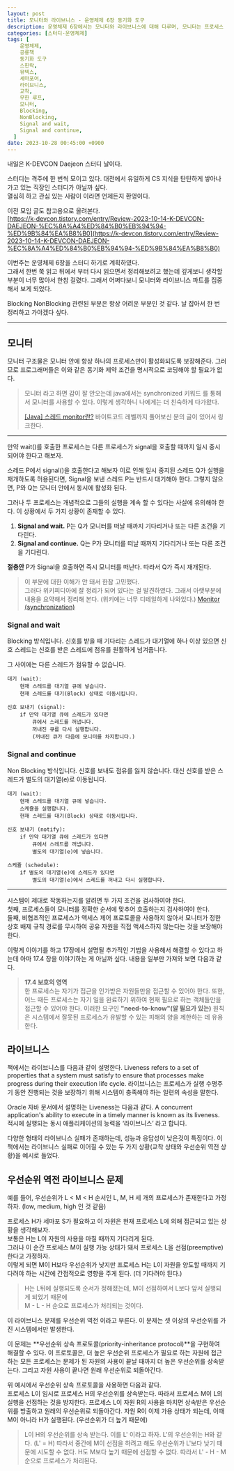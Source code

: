 ```yaml
---
layout: post
title: 모니터와 라이브니스 - 운영체제 6장 동기화 도구
description: 운영체제 6장에서는 모니터와 라이브니스에 대해 다루며, 모니터는 프로세스 간의 동기화를 보장하고 Blocking 및 NonBlocking 방식의 신호 처리 방법을 설명합니다. 라이브니스는 시스템이 프로세스의 진행을 보장하기 위한 속성을 의미하며, 교착 상태와 우선순위 역전 문제를 예로 들어 라이브니스 실패를 설명합니다. 우선순위 역전 문제는 우선순위가 낮은 프로세스가 자원을 점유할 때 발생하며, 이를 해결하기 위해 우선순위 상속 프로토콜을 사용할 수 있습니다.
categories: [스터디-운영체제]
tags: [
    운영체제,
    공룡책
    동기화 도구
    스핀락,
    뮤텍스,
    세마포어,
    라이브니스,
    교착,
    무한 루프,
    모니터,
    Blocking,
    NonBlocking,
    Signal and wait,
    Signal and continue,
  ]
date: 2023-10-28 00:45:00 +0900
---
```


내일은 K-DEVCON Daejeon 스터디 날이다.

스터디는 격주에 한 번씩 모이고 있다. 대전에서 유일하게 CS 지식을 탄탄하게 쌓아나가고 있는 직장인 스터디가 아닐까 싶다.  
열심히 하고 관심 있는 사람이 이라면 언제든지 환영이다.

이전 모임 글도 참고용으로 올려본다.  
[https://k-devcon.tistory.com/entry/Review-2023-10-14-K-DEVCON-DAEJEON-%EC%8A%A4%ED%84%B0%EB%94%94-%ED%9B%84%EA%B8%B0](https://k-devcon.tistory.com/entry/Review-2023-10-14-K-DEVCON-DAEJEON-%EC%8A%A4%ED%84%B0%EB%94%94-%ED%9B%84%EA%B8%B0)

이번주는 운영체제 6장을 스터디 하기로 계획하였다.  
그래서 한번 쭉 읽고 뒤에서 부터 다시 읽으면서 정리해보려고 했는데
깊게보니 생각할 부분이 너무 많아서 한참 걸렸다.
그래서 어쩌다보니 모니터와 라이브니스 파트를 집중해서 보게 되었다.

Blocking NonBlocking 관련된 부분은 항상 어려운 부분인 것 같다.
날 잡아서 한 번 정리하고 가야겠다 싶다.

---

## 모니터

모니터 구조물은 모니터 안에 항상 하나의 프로세스만이 활성화되도록 보장해준다. 그러므로 프로그래머들은 이와 같은 동기화 제약 조건을 명시적으로 코딩해야 할 필요가 없다.

> 모니터 라고 하면 감이 잘 안오는데 java에서는 synchronized 키워드 를 통해서 모니터를 사용할 수 있다. 이렇게 생각하니 나에게는 더 친숙하게 다가왔다.
>
> [[Java] 스레드 monitor란?](https://bgpark.tistory.com/161) 바이트코드 레벨까지 풀어보신 분의 글이 있어서 링크한다.

---

만약 wait()를 호출한 프로세스는 다른 프로세스가 signal을 호출할 때까지 일시 중시 되어야 한다고 해보자.

스레드 P에서 signal()을 호출한다고 해보자
이로 인해 일시 중지된 스레드 Q가 실행을 재개하도록 허용된다면, Signal을 보낸 스레드 P는 반드시 대기해야 한다.
그렇지 않으면, P와 Q는 모니터 안에서 동시에 활성화 된다.

그러나 두 프로세스는 개념적으로 그들의 실행을 계속 할 수 있다는 사실에 유의해야 한다. 이 상황에서 두 가지 상황이 존재할 수 있다.

1. **Signal and wait.** P는 Q가 모니터를 떠날 때까지 기다리거나 또는 다른 조건을 기다린다.
2. **Signal and continue.** Q는 P가 모니터를 떠날 때까지 기다리거나 또는 다른 조건을 기다린다.

**절충안** P가 Signal을 호출하면 즉시 모니터를 떠난다. 따라서 Q가 즉시 재개된다.

> 이 부분에 대한 이해가 안 돼서 한참 고민했다.  
> 그러다 위키피디아에 잘 정리가 되어 있다는 걸 발견하였다. 그래서 아랫부분에 내용을 요약해서 정리해 본다. (위키에는 너무 디테일하게 나와있다.)
> [Monitor (synchronization)](<https://en.wikipedia.org/wiki/Monitor_(synchronization)>)

### Signal and wait

Blocking 방식입니다. 신호를 받을 때 기다리는 스레드가 대기열에 하나 이상 있으면 신호 스레드는 신호를 받은 스레드에 점유를 원활하게 넘겨줍니다.

그 사이에는 다른 스레드가 점유할 수 없습니다.

```
대기 (wait):
    현재 스레드를 대기열 큐에 넣습니다.
    현재 스레드를 대기(Block) 상태로 이동시킵니다.

신호 보내기 (signal):
    if 만약 대기열 큐에 스레드가 있다면
        큐에서 스레드를 꺼냅니다.
        꺼내진 큐를 다시 실행합니다.
        (꺼내진 큐가 다음에 모니터를 차지합니다.)
```

### Signal and continue

Non Blocking 방식입니다. 신호를 보내도 점유를 잃지 않습니다. 대신 신호를 받은 스레드가 별도의 대기열(e)로 이동됩니다.

```
대기 (wait):
    현재 스레드를 대기열 큐에 넣습니다.
    스케쥴을 실행합니다.
    현재 스레드를 대기(Block) 상태로 이동시킵니다.

신호 보내기 (notify):
    if 만약 대기열 큐에 스레드가 있다면
        큐에서 스레드를 꺼냅니다.
        별도의 대기열(e)에 넣습니다.

스케쥴 (schedule):
    if 별도의 대기열(e)에 스레드가 있다면
        별도의 대기열(e)에서 스레드를 꺼내고 다시 실행합니다.
```

---

시스템이 제대로 작동하는지를 알려면 두 가지 조건을 검사하여야 한다.  
첫째, 프로세스들이 모니터를 정확한 순서에 맞추어 호출하는지 검사하여야 한다.  
둘째, 비협조적인 프로세스가 액세스 제어 프로토콜을 사용하지 않아서 모니터가 정한 상호 배제 규칙 경로를 무시하여 공유 자원을 직접 액세스하지 않는다는 것을 보장해야 한다.

이렇게 이야기를 하고 17장에서 설명될 추가적인 기법을 사용해서 해결할 수 있다고 하는데 아마 17.4 장을 이야기하는 게 아닐까 싶다. 내용을 일부만 가져와 보면 다음과 같다.

> **17.4 보호의 영역**  
> 한 프로세스는 자기가 접근을 인가받은 자원들만을 접근할 수 있어야 한다. 또한, 어느 때든 프로세스는 자기 일을 완료하기 위하여 현재 필요로 하는 객체들만을 접근할 수 있어야 한다. 이러한 요구인 **"need-to-know"(알 필요가 있는)** 원칙은 시스템에서 잘못된 프로세스가 유발할 수 있는 피해의 양을 제한하는 데 유용한다.

## 라이브니스

책에서는 라이브니스를 다음과 같이 설명한다.
Liveness refers to a set of properties that a system must satisfy to ensure that processes make progress during their execution life cycle.
라이브니스는 프로세스가 실행 수명주기 동안 진행되는 것을 보장하기 위해 시스템이 충족해야 하는 일련의 속성을 말한다.

Oracle 자바 문서에서 설명하는 Liveness는 다음과 같다.
A concurrent application's ability to execute in a timely manner is known as its liveness.
적시에 실행되는 동시 애플리케이션의 능력을 ‘라이브니스’ 라고 합니다.

다양한 형태의 라이브니스 실패가 존재하는데, 성능과 응답성이 낮은것이 특징이다.
이 책에서는 라이브니스 실패로 이어질 수 있는 두 가지 상황(교착 상태와 우선순위 역전 상황)을 예시로 들었다.

## 우선순위 역전 라이브니스 문제

예를 들어, 우선순위가 L < M < H 순서인 L, M, H 세 개의 프로세스가 존재한다고 가정하자.
(low, medium, high 인 것 같음)

프로세스 H가 세마포 S가 필요하고 이 자원은 현재 프로세스 L에 의해 접근되고 있는 상황을 생각해보자.  
보통은 H는 L이 자원의 사용을 마칠 때까지 기다리게 된다.  
그러나 이 순간 프로세스 M이 실행 가능 상태가 돼서 프로세스 L을 선점(preemptive)한다고 가정하자.  
이렇게 되면 M이 H보다 우선순위가 낮지만 프로세스 H는 L이 자원을 양도할 때까지 기다려야 하는 시간에 간접적으로 영향을 주게 된다. (더 기다려야 된다.)

> H는 L뒤에 실행되도록 순서가 정해졌는데, M이 선점하여서 L보다 앞서 실행되게 되었기 때문에  
> M - L - H 순으로 프로세스가 처리되는 것이다.

이 라이브니스 문제를 우선순위 역전 이라고 부른다. 이 문제는 셋 이상의 우선순위를 가진 시스템에서만 발생한다.

이 문제는 **우선순위 상속 프로토콜(priority-inheritance protocol)**을 구현하여 해결할 수 있다.
이 프로토콜은, 더 높은 우선순위 프로세스가 필요로 하는 자원에 접근하는 모든 프로세스는 문제가 된 자원의 사용이 끝날 때까지 더 높은 우선순위를 상속받는다. 그리고 자원 사용이 끝나면 원래 우선순위로 되돌아간다.

위 예시에서 우선순위 상속 프로토콜을 사용하면 다음과 같다.  
프로세스 L이 임시로 프로세스 H의 우선순위를 상속받는다.
따라서 프로세스 M이 L의 실행을 선점하는 것을 방지한다.
프로세스 L이 자원 R의 사용을 마치면 상속받은 우선순위를 방출하고 원래의 우선순위로 되돌아간다.
자원 R이 이제 가용 상태가 되는데, 이때 M이 아니라 H가 실행된다. (우선순위가 더 높기 때문에)

> L이 H의 우선순위를 상속 받는다. 이를 L' 이라고 하자.
> L'의 우선순위는 H와 같다. (L' = H)
> 따라서 중간에 M이 선점을 하려고 해도 우선순위가 L'보다 낮기 때문에 시도할 수 없다.
> H도 M보다 높기 때문에 선점할 수 없다.
> 따라서 L' - H - M 순으로 프로세스가 처리된다.

